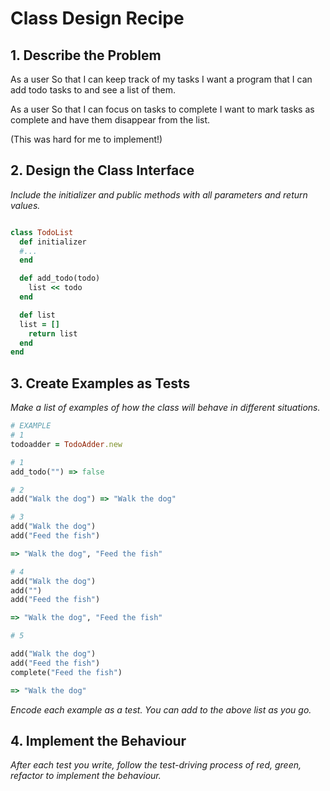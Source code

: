 # Class Design Recipe

## 1. Describe the Problem

As a user
So that I can keep track of my tasks
I want a program that I can add todo tasks to and see a list of them.

As a user
So that I can focus on tasks to complete
I want to mark tasks as complete and have them disappear from the list.

(This was hard for me to implement!)

## 2. Design the Class Interface

_Include the initializer and public methods with all parameters and return values._

```ruby

class TodoList
  def initializer
  #...
  end

  def add_todo(todo)
    list << todo
  end

  def list
  list = []
    return list
  end
end

```
## 3. Create Examples as Tests
_Make a list of examples of how the class will behave in different situations._
```ruby
# EXAMPLE
# 1
todoadder = TodoAdder.new

# 1
add_todo("") => false

# 2
add("Walk the dog") => "Walk the dog"

# 3
add("Walk the dog")
add("Feed the fish")

=> "Walk the dog", "Feed the fish"

# 4
add("Walk the dog")
add("")
add("Feed the fish")

=> "Walk the dog", "Feed the fish"

# 5

add("Walk the dog")
add("Feed the fish")
complete("Feed the fish")

=> "Walk the dog"


```

_Encode each example as a test. You can add to the above list as you go._

## 4. Implement the Behaviour

_After each test you write, follow the test-driving process of red, green, refactor to implement the behaviour._